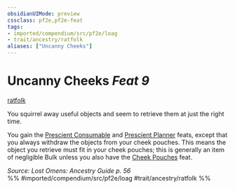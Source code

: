 ```yaml
---
obsidianUIMode: preview
cssclass: pf2e,pf2e-feat
tags:
- imported/compendium/src/pf2e/loag
- trait/ancestry/ratfolk
aliases: ["Uncanny Cheeks"]
---
```

# Uncanny Cheeks  *Feat 9*  
[ratfolk](ratfolk-b1.md)  


You squirrel away useful objects and seem to retrieve them at just the right time.

You gain the [Prescient Consumable](prescient-consumable-apg.md) and [Prescient Planner](prescient-planner-apg.md) feats, except that you always withdraw the objects from your cheek pouches. This means the object you retrieve must fit in your cheek pouches; this is generally an item of negligible Bulk unless you also have the [Cheek Pouches](cheek-pouches-apg.md) feat.

*Source: Lost Omens: Ancestry Guide p. 56*  
%% #imported/compendium/src/pf2e/loag #trait/ancestry/ratfolk %%